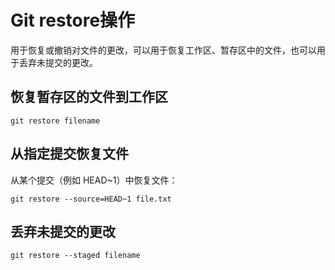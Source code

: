 # Git restore操作
用于恢复或撤销对文件的更改，可以用于恢复工作区、暂存区中的文件，也可以用于丢弃未提交的更改。
## 恢复暂存区的文件到工作区
```
git restore filename
```
## 从指定提交恢复文件
从某个提交（例如 HEAD\~1）中恢复文件：
```
git restore --source=HEAD~1 file.txt
```
## 丢弃未提交的更改
```
git restore --staged filename
```
